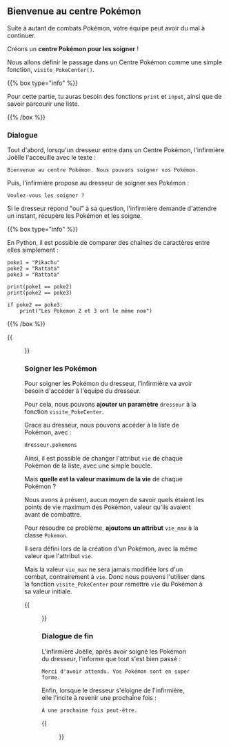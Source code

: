## Bienvenue au centre Pokémon

Suite à autant de combats Pokémon, votre équipe peut avoir du mal à continuer.

Créons un **centre Pokémon pour les soigner** !

Nous allons définir le passage dans un Centre Pokémon comme une simple fonction, `visite_PokeCenter()`.

{{% box type="info" %}}

Pour cette partie, tu auras besoin des fonctions `print` et `input`, ainsi que de savoir parcourir une liste.

{{% /box %}}

### Dialogue

Tout d'abord, lorsqu'un dresseur entre dans un Centre Pokémon, l'infirmière Joëlle l'acceuille avec le texte :
```text
Bienvenue au centre Pokémon. Nous pouvons soigner vos Pokémon.
```

Puis, l'infirmière propose au dresseur de soigner ses Pokémon :
```text
Voulez-vous les soigner ?
```

Si le dresseur répond "oui" à sa question, l'infirmière demande d'attendre un instant, récupère les Pokémon et les soigne.

{{% box type="info" %}}

En Python, il est possible de comparer des chaînes de caractères entre elles simplement :
```codepython
poke1 = "Pikachu"
poke2 = "Rattata"
poke3 = "Rattata"

print(poke1 == poke2)
print(poke2 == poke3)

if poke2 == poke3:
    print("Les Pokemon 2 et 3 ont le même nom")
```

{{% /box %}}

{{<figure src="resources/images/infirmiere-joelle-pokemon.webp" height=300 caption="">}}

### Soigner les Pokémon

Pour soigner les Pokémon du dresseur, l'infirmière va avoir besoin d'accéder à l'équipe du dresseur.

Pour cela, nous pouvons **ajouter un paramètre** `dresseur` à la fonction `visite_PokeCenter`.

Grace au dresseur, nous pouvons accéder à la liste de Pokémon, avec :
```python
dresseur.pokemons
```

Ainsi, il est possible de changer l'attribut `vie` de chaque Pokémon de la liste, avec une simple boucle.

Mais **quelle est la valeur maximum de la vie** de chaque Pokémon ?

Nous avons à présent, aucun moyen de savoir quels étaient les points de vie maximum des Pokémon, valeur qu'ils avaient avant de combattre.

Pour résoudre ce problème, **ajoutons un attribut** `vie_max` à la classe `Pokemon`.

Il sera défini lors de la création d'un Pokémon, avec la même valeur que l'attribut `vie`.

Mais la valeur `vie_max` ne sera jamais modifiée lors d'un combat, contrairement à `vie`. Donc nous pouvons l'utiliser dans la fonction `visite_PokeCenter` pour remettre `vie` du Pokémon à sa valeur initiale.

{{<figure src="resources/images/soin.gif" height=300 caption="">}}

### Dialogue de fin

L'infirmière Joëlle, après avoir soigné les Pokémon du dresseur, l'informe que tout s'est bien passé :
```text
Merci d'avoir attendu. Vos Pokémon sont en super forme.
```

Enfin, lorsque le dresseur s'éloigne de l'infirmière, elle l'incite à revenir une prochaine fois :
```text
À une prochaine fois peut-être.
```

{{<figure src="resources/images/joelle.gif" height=300 caption="">}}